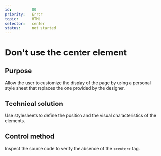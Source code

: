 ```yaml
---
id:         80
priority:   Error
topic:      HTML
selector:   center
status:     not started
---
```


# Don't use the center element

## Purpose

Allow the user to customize the display of the page by using a personal style sheet that replaces the one provided by the designer.

## Technical solution

Use stylesheets to define the position and the visual characteristics of the elements.

## Control method

Inspect the source code to verify the absence of the `<center>` tag.

